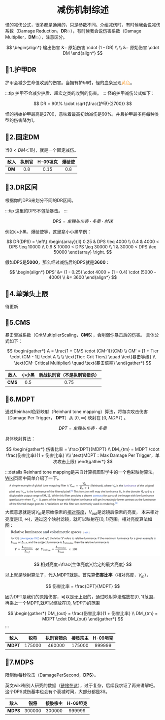 # <center>减伤机制综述</center>

怪的减伤公式，很多都是通用的，只是参数不同。介绍减伤时，有时候我会说减伤系数（Damage
Reduction，**DR**:boom:），有时候我会说伤害系数（Damage Multiplier，**DM**:boom:），注意区分。

$$
\begin{align*}
输出伤害 &= 原始伤害 \cdot (1 - DR) \\ \\
        &= 原始伤害 \cdot DM 
\end{align*}
$$

## :star2:1.护甲DR

护甲会减少生命值收到的伤害。当拥有护甲时，怪的血条呈现<font color=#F9A33F>黄色</font>。

:::tip 
护甲不会减少护盾、超宏之类的收到的伤害。
:::
怪的护甲减伤公式如下：

$$
DR = 90\% \cdot \sqrt{\frac{护甲}{2700}}
$$

怪的初始护甲最高是2700，意味着最高初始减伤是90%。并且护甲最多将每种类型的伤害降为1。

## :star2:2.固定DM

当$0 < DM ＜ 1$时，就是一个固定减伤。


| **敌人** | 执刑官 | H-09坦克 | 爆破使 |
|:------:|:---:|:------:|:---:|
| **DM** | 0.8 |  0.15  | 0.8 |



## :star2:3.DR区间


根据你的DPS来划分不同的DR区间。

:::tip 
这里的DPS不包括暴击。
:::

$$
DPS = 单弹头伤害 \cdot 多重 \cdot 射速
$$

例如小小黑，爆破使等，这里拿小小黑举例：

$$
DR(DPS) =
\left\{
\begin{array}{ll}
0.25 & DPS \leq 4000 \\
0.4 & 4000 < DPS \leq 10000 \\
0.6 & 10000 < DPS \leq 30000 \\
1 & 30000 < DPS \leq 50000
\end{array}
\right.
$$

假如DPS是**5000**，那么经过减伤后的DPS就是**3600**：

$$
\begin{align*}
DPS' &= (1 - 0.25) \cdot 4000 + (1 - 0.4) \cdot (5000 - 4000) \\
&= 3600
\end{align*}
$$

## :star2:4.单弹头上限
待更新
## :star2:5.CMS

暴击衰减系数（CritMultiplierScaling，**CMS**），会削弱你暴击后的伤害。 具体公式如下：

$$
\begin{gather*}
A = \frac{1 + CMS \cdot (CM-1)}{CM} \\
CM' = [1 + Tier \cdot (CM - 1)] \cdot A \\ \\
\text{Tier: Crit Tiers} \quad \text{暴击等级} \\
\text{CM: Critical Multiplier} \quad \text{暴击倍率}
\end{gather*}
$$


| **敌人**  | 小小黑 | 新战执刑官（不是执刑官猎杀） |
|:-------:|:---:|:--------------:|
| **CMS** | 0.5 |      0.75      |


## :star2:6.MDPT
通过Reinhard色彩映射（Reinhard tone mapping）算法，将每次攻击伤害（Damage Per Trigger， **DPT**）从 $[0, \; \infty)$ 映射在 $[0, \; MDPT)$ 。

$$
DPT = 单弹头伤害 \cdot 多重
$$

具体映射算法：

$$
\begin{gather*}
伤害比率 = \frac{DPT}{MDPT} \\
DM_{tm} = MDPT \cdot \frac{伤害比率}{1 + 伤害比率} \\\\
\text{MDPT：Max Damage Per Trigger，单次攻击上限}
\end{gather*}
$$

:::details
Reinhard tone mapping是来自计算机图形学中的一个色彩映射算法。[Wiki](https://en.wikipedia.org/wiki/Tone_mapping)页面中简单介绍了一下。![Reinhard_Tone_Mapping.png](src%2FReinhard_Tone_Mapping.png)
大概意思就是说$V_{in}$是原始像素的[相对亮度](https://en.wikipedia.org/wiki/Relative_luminance)，$V_{out}$是滤镜后像素的亮度， 本来相对亮度是$[0, \; \infty)$，通过这个映射滤镜，就可以映射在$[0, \; 1)$范围。相对亮度算法如图：![Relative luminance.png](src%2FRelative%20luminance.png)

$$
相对亮度=\frac{主体亮度}{给定的最大亮度}
$$

以上就是映射算法了，代入MDPT就是。首先算**伤害比率**（相对亮度，$V_{in}$），

$$
伤害比率 = \frac{DPT}{MDPT}
$$

因为DPT是我们的原始伤害，可以是无上限的，通过映射算法缩放在$[0, \; 1)$范围，再乘上一个MDPT,就可以缩放在$[0, \; MDPT)$的范围

$$
\begin{gather*}
DM_{out} = \frac{伤害比率}{1 + 伤害比率} \\
DM_{tm} = MDPT \cdot DM_{out}
\end{gather*}
$$
:::

|  **敌人**  |   锐将   | 执刑官猎杀  |  接肢宗主  | H-09坦克 |
|:--------:|:------:|:------:|:------:|:------:|
| **MDPT** | 175000 | 460000 | 175000 | 999999 |

## :star2:7.MDPS

限制你每秒攻击（DamagePerSecond，**DPS**）。

英文wiki有别人研究的数据（[链接在这](https://wiki.warframe.com/w/Necramite)），过于复杂，后续我求证了再来讲解吧。这个DPS减伤基本也会有个衰减时间，大部分都是3S。


|  **敌人**  |   锐将   |  接肢宗主  | H-09坦克 |
|:--------:|:------:|:------:|:------:|
| **MDPS** | 300000 | 300000 | 999999 |


